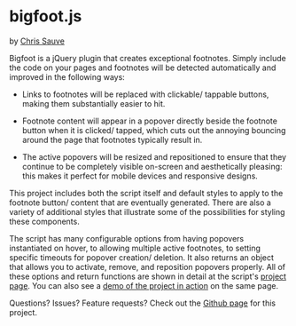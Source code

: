 # bigfoot.js

by [Chris Sauve](http://cmsauve.com/projects)

Bigfoot is a jQuery plugin that creates exceptional footnotes. Simply include the code on your pages and footnotes will be detected automatically and improved in the following ways:

- Links to footnotes will be replaced with clickable/ tappable buttons, making them substantially easier to hit.

- Footnote content will appear in a popover directly beside the footnote button when it is clicked/ tapped, which cuts out the annoying bouncing around the page that footnotes typically result in.

- The active popovers will be resized and repositioned to ensure that they continue to be completely visible on-screen and aesthetically pleasing: this makes it perfect for mobile devices and responsive designs.

This project includes both the script itself and default styles to apply to the footnote button/ content that are eventually generated. There are also a variety of additional styles that illustrate some of the possibilities for styling these components.

The script has many configurable options from having popovers instantiated on hover, to allowing multiple active footnotes, to setting specific timeouts for popover creation/ deletion. It also returns an object that allows you to activate, remove, and reposition popovers properly. All of these options and return functions are shown in detail at the script's [project page](http://www.bigfootjs.com/). You can also see a [demo of the project in action](http://www.bigfootjs.com/#demo) on the same page.

Questions? Issues? Feature requests? Check out the [Github page](https://github.com/pxldot/bigfoot) for this project.